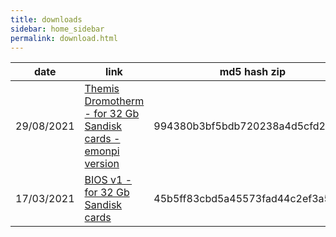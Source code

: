 ```yaml
---
title: downloads
sidebar: home_sidebar
permalink: download.html
---
```

date | link | md5 hash zip | md5 hash img
--|--|--|--
29/08/2021 | [Themis Dromotherm - for 32 Gb Sandisk cards - emonpi version](https://drive.google.com/uc?id=1o1-fPAVir6RJTm3YXmyQrn6phPwarYOV&export=download) | 994380b3bf5bdb720238a4d5cfd20898 |  ffe894ce8c7093526aaece9242385e72
17/03/2021 | [BIOS v1 - for 32 Gb Sandisk cards](https://drive.google.com/uc?id=1bupTvF8wL5hlDbqJBezgZWMwG7fgJnfB&export=download) | 45b5ff83cbd5a45573fad44c2ef3a536 | d8012c497545175a9cc0a8e2a8cd944c
